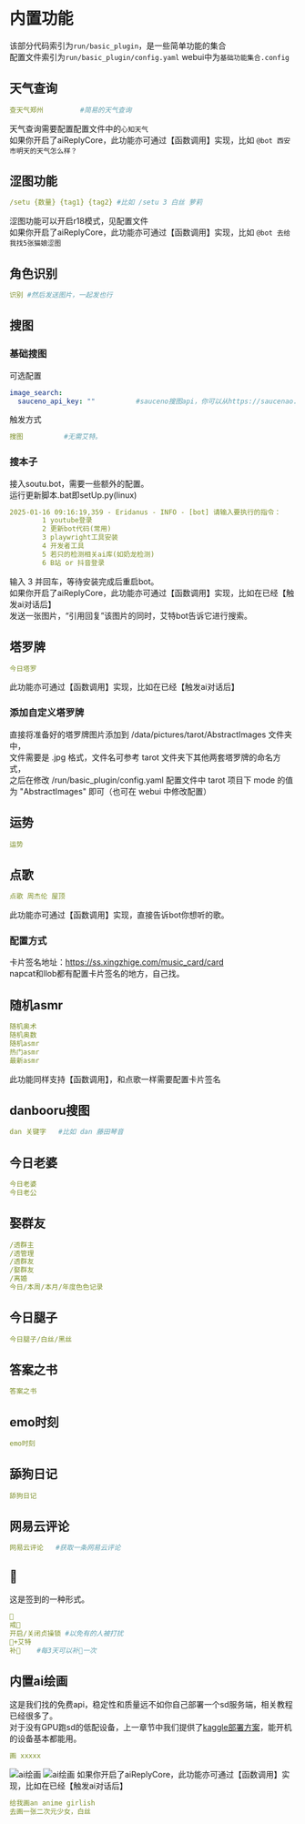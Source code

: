 # 内置功能
该部分代码索引为`run/basic_plugin`，是一些简单功能的集合   
配置文件索引为`run/basic_plugin/config.yaml` webui中为`基础功能集合.config`
## 天气查询
```yaml
查天气郑州         #简易的天气查询
```
天气查询需要配置配置文件中的`心知天气`    
如果你开启了aiReplyCore，此功能亦可通过【函数调用】实现，比如
`@bot 西安市明天的天气怎么样？`
## 涩图功能
```yaml
/setu {数量} {tag1} {tag2} #比如 /setu 3 白丝 萝莉
```
涩图功能可以开启r18模式，见配置文件      
如果你开启了aiReplyCore，此功能亦可通过【函数调用】实现，比如
`@bot 去给我找5张猫娘涩图`
## 角色识别
```yaml
识别 #然后发送图片，一起发也行
```
## 搜图
### 基础搜图
可选配置
```yaml
image_search:
  sauceno_api_key: ""          #sauceno搜图api，你可以从https://saucenao.com/user.php注册并获取
```
触发方式
```yaml
搜图          #无需艾特。
```
### 搜本子
接入soutu.bot，需要一些额外的配置。     
运行更新脚本.bat即setUp.py(linux)    
```yaml
2025-01-16 09:16:19,359 - Eridanus - INFO - [bot] 请输入要执行的指令：
        1 youtube登录
        2 更新bot代码(常用)
        3 playwright工具安装
        4 开发者工具
        5 若只的检测相关ai库(如奶龙检测)
        6 B站 or 抖音登录
```
输入 3 并回车，等待安装完成后重启bot。    
如果你开启了aiReplyCore，此功能亦可通过【函数调用】实现，比如在已经【触发ai对话后】   
发送一张图片，“引用回复”该图片的同时，艾特bot告诉它进行搜索。

## 塔罗牌
```yaml
今日塔罗
```
此功能亦可通过【函数调用】实现，比如在已经【触发ai对话后】    
### 添加自定义塔罗牌
直接将准备好的塔罗牌图片添加到 /data/pictures/tarot/AbstractImages 文件夹中，    
文件需要是 .jpg 格式，文件名可参考 tarot 文件夹下其他两套塔罗牌的命名方式，    
之后在修改 /run/basic_plugin/config.yaml 配置文件中 tarot 项目下 mode 的值为 "AbstractImages" 即可（也可在 webui 中修改配置）
## 运势
```yaml
运势
```
## 点歌
```yaml
点歌 周杰伦 屋顶
```
此功能亦可通过【函数调用】实现，直接告诉bot你想听的歌。
### 配置方式
卡片签名地址：https://ss.xingzhige.com/music_card/card      
napcat和llob都有配置卡片签名的地方，自己找。
## 随机asmr
```yaml
随机奥术
随机奥数
随机asmr
热门asmr
最新asmr
```
此功能同样支持【函数调用】，和点歌一样需要配置卡片签名
## danbooru搜图
```yaml
dan 关键字   #比如 dan 藤田琴音
```
## 今日老婆
```yaml
今日老婆
今日老公
```
## 娶群友
```yaml
/透群主
/透管理
/透群友
/娶群友
/离婚
今日/本周/本月/年度色色记录
```
## 今日腿子
```yaml
今日腿子/白丝/黑丝
```
## 答案之书
```yaml
答案之书
```
## emo时刻
```yaml
emo时刻
```
## 舔狗日记
```yaml
舔狗日记
```
## 网易云评论
```yaml
网易云评论   #获取一条网易云评论
```
## 🦌
这是签到的一种形式。
```yaml
🦌
戒🦌
开启/关闭贞操锁 #以免有的人被打扰
🦌+艾特    
补🦌    #每3天可以补🦌一次
```
## 内置ai绘画
这是我们找的免费api，稳定性和质量远不如你自己部署一个sd服务端，相关教程已经很多了。   
对于没有GPU跑sd的低配设备，上一章节中我们提供了[kaggle部署方案](/configuration/ai绘画/kaggle部署ai绘画)，能开机的设备基本都能用。
```yaml
画 xxxxx
```
![ai绘画](/cdf1a5c2a38712a1baefbaef79aa112f.jpg)
![ai绘画](/4e70411e94409b3004ff7ba71a37d313_720.png)
如果你开启了aiReplyCore，此功能亦可通过【函数调用】实现，比如在已经【触发ai对话后】
```yaml
给我画an anime girlish
去画一张二次元少女，白丝
```


